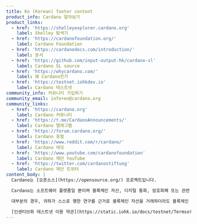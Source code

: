 ```yaml
---
title: Ko (Korean) footer content
product_info: Cardano 알아보기
product_links:
  - href: 'https://shelleyexplorer.cardano.org'
    label: Shelley 탐색기
  - href: 'https://cardanofoundation.org/'
    label: Cardano Foundation
  - href: 'https://cardanodocs.com/introduction/'
    label: 문서
  - href: 'https://github.com/input-output-hk/cardano-sl'
    label: Cardano SL source
  - href: 'https://whycardano.com/'
    label: 왜 Cardano인가
  - href: 'https://testnet.iohkdev.io'
    label: Cardano 테스트넷
community_info: 커뮤니티 가입하기
community_email: info+en@cardano.org
community_links:
  - href: 'https://cardano.org'
    label: Cardano 커뮤니티
  - href: 'https://t.me/CardanoAnnouncements/'
    label: Cardano 텔레그램
  - href: 'https://forum.cardano.org/'
    label: Cardano 포럼
  - href: 'https://www.reddit.com/r/cardano/'
    label: Cardano 레딧 
  - href: 'https://www.youtube.com/cardanofoundation'
    label: Cardano 재단 YouTube
  - href: 'https://twitter.com/cardanostiftung'
    label: Cardano 재단 트위터
content_body: |
  Cardano는 [오픈소스](https://opensource.org/) 프로젝트입니다.

  Cardano는 소프트웨어 플랫폼일 뿐이며 블록체인 자산, 디지털 통화, 암호화폐 또는 관련 자금에 대한 어떠한 독립적인 실사나 실질적인 검토를 수행하지 않습니다. 귀하의 투자에 대한 평가, 블록체인 자산을 교환할 것인지 여부는 귀하의 전적인 책임하게 있으며, 블록체인 자산을 Cardano에서 거래할지 여부에 대한 모든 결정에 대한 책임 또한 전적으로 귀하에게 있습니다.

  대부분의 경우, 귀하가 스스로 행한 연구를 근거로 블록체인 자산을 거래하더라도 블록체인 자산가치는 상승하지 않을 수 있으며, 오히려 가치가 하락할 수도 있습니다. 마찬가지로, 귀하가 스스로 행한 연구를 근거로 거래하는 블록체인 자산은 거래 후에 가치가 떨어지거나 상승할 수 있습니다.

  [인센티브화 테스트넷 이용 약관](https://static.iohk.io/docs/testnet/TermsofUse-IOHKIncentivizedTestnet-EN.pdf)
---
```


